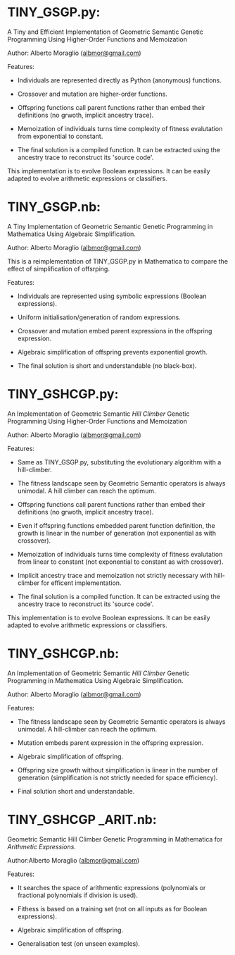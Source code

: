 
TINY_GSGP.py: 
=============

A Tiny and Efficient Implementation of Geometric Semantic Genetic Programming Using Higher-Order Functions and Memoization

Author: Alberto Moraglio (albmor@gmail.com) 

Features:

- Individuals are represented directly as Python (anonymous) functions.

- Crossover and mutation are higher-order functions.

- Offspring functions call parent functions rather than embed their definitions (no grwoth, implicit ancestry trace).

- Memoization of individuals turns time complexity of fitness evalutation from exponential to constant.

- The final solution is a compiled function. It can be extracted using the ancestry trace to reconstruct its 'source code'. 

This implementation is to evolve Boolean expressions. It can be easily adapted to evolve arithmetic expressions or classifiers.

TINY_GSGP.nb: 
=============

A Tiny Implementation of Geometric Semantic Genetic Programming in Mathematica Using Algebraic Simplification.

Author: Alberto Moraglio (albmor@gmail.com)

This is a reimplementation of TINY_GSGP.py in Mathematica to compare the effect of simplification of offsrping. 

Features:

- Individuals are represented using symbolic expressions (Boolean expressions).

- Uniform initialisation/generation of random expressions.

- Crossover and mutation embed parent expressions in the offspring expression.

- Algebraic simplification of offspring prevents exponential growth.

- The final solution is short and understandable (no black-box).

TINY_GSHCGP.py: 
===============

An Implementation of Geometric Semantic *Hill Climber* Genetic Programming Using Higher-Order Functions and Memoization

Author: Alberto Moraglio (albmor@gmail.com)

Features:

- Same as TINY_GSGP.py, substituting the evolutionary algorithm with a hill-climber.

- The fitness landscape seen by Geometric Semantic operators is always unimodal. A hill climber can reach the optimum.

- Offspring functions call parent functions rather than embed their definitions (no grwoth, implicit ancestry trace).

- Even if offspring functions embedded parent function definition, the growth is linear in the number of generation (not exponential as with crossover). 

- Memoization of individuals turns time complexity of fitness evalutation from linear to constant (not exponential to constant as with crossover).

- Implicit ancestry trace and memoization not strictly necessary with hill-climber for efficent implementation.

- The final solution is a compiled function. It can be extracted using the ancestry trace to reconstruct its 'source code'. 

This implementation is to evolve Boolean expressions. It can be easily adapted to evolve arithmetic expressions or classifiers.

TINY_GSHCGP.nb:
===============

An Implementation of Geometric Semantic *Hill Climber* Genetic Programming in Mathematica Using Algebraic Simplification.

Author: Alberto Moraglio (albmor@gmail.com)

Features:

- The fitness landscape seen by Geometric Semantic operators is always unimodal. A hill-climber can reach the optimum.

- Mutation embeds parent expression in the offspring expression.

- Algebraic simplification of offspring.

- Offspring size growth without simplification is linear in the number of generation (simplification is not strictly needed for space efficiency).

- Final solution short and understandable.

TINY_GSHCGP _ARIT.nb: 
=====================

Geometric Semantic Hill Climber Genetic Programming in Mathematica for *Arithmetic Expressions*.

Author:Alberto Moraglio (albmor@gmail.com)

Features:

- It searches the space of arithmentic expressions (polynomials or fractional polynomials if division is used).

- Fithess is based on a training set (not on all inputs as for Boolean expressions). 

- Algebraic simplification of offspring.

- Generalisation test (on unseen examples). 
 

